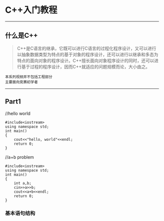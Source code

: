 # C++入门教程
****
## 什么是C++
>C++是C语言的继承，它既可以进行C语言的过程化程序设计，又可以进行以抽象数据类型为特点的基于对象的程序设计，还可以进行以继承和多态为特点的面向对象的程序设计。C++擅长面向对象程序设计的同时，还可以进行基于过程的程序设计，因而C++就适应的问题规模而论，大小由之。

    本系列视频并不包括工程部分
    主要面向竞赛初学者
****
## Part1
//hello world
```
#include<iostream>
using namespace std;
int main()
{
    cout<<"hello, world"<<endl;
    return 0;
}
```

//a+b problem
```
#include<iostream>
using namespace std; 
int main()
{
    int a,b;
    cin>>a>>b;
    cout<<a+b<<endl;
    return 0;
}
```

### 基本语句结构

### 


